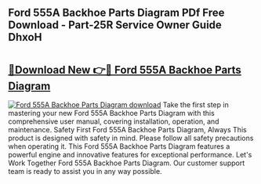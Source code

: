 ## Ford 555A Backhoe Parts Diagram PDf Free Download - Part-25R Service Owner Guide DhxoH

# <h2><a href="http://dfpq6e1.blite.top/?on=Ford+555A+Backhoe+Parts+Diagram">🔗Download New 👉🔴 Ford 555A Backhoe Parts Diagram</a></h2>

[![Ford 555A Backhoe Parts Diagram download](https://i.imgur.com/lujVjoI.png)](http://dfpq6e1.blite.top/?on=Ford+555A+Backhoe+Parts+Diagram)
Take the first step in mastering your new Ford 555A Backhoe Parts Diagram with this comprehensive user manual, covering installation, operation, and maintenance. Safety First Ford 555A Backhoe Parts Diagram, Always This product is designed with safety in mind. Please follow all safety precautions when operating it. This Ford 555A Backhoe Parts Diagram features a powerful engine and innovative features for exceptional performance. Let's Work Together Ford 555A Backhoe Parts Diagram. Our customer support team is ready to assist you in any way possible.
